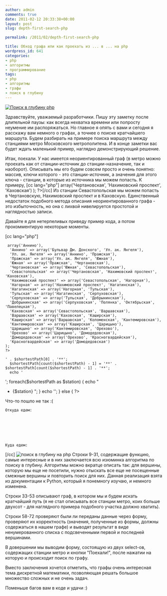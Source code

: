 ```yaml
---
author: admin
comments: true
date: 2011-02-12 20:33:38+00:00
layout: post
slug: depth-first-search-php

permalink: /2011/02/depth-first-search-php

title: Обход графа или как проехать из ... в ... на php
wordpress_id: 641
categories:
- php
- алгоритмы
- программирование
tags:
- php
- алгоритмы
- графы
- поиск в глубину
---
```


[![Поиск в глубину php](http://vredniy.ru/wp-content/uploads/2011/02/1297324896732-150x150.jpg)](http://vredniy.ru/wp-content/uploads/2011/02/1297324896732.jpg)

Здравствуйте, уважаемый разработчики. Пишу эту заметку после длительной паузы: как всегда нехватка времени или попросту неумение им распоряжаться. Но главное я опять с вами и сегодня я расскажу вам немного о графах, а точнее о поиске кратчайшего маршрута. Будем разбирать на примере поиска маршрута между станциями метро Московского метрополитена. И в конце заметки вас будет ждать маленький пример, наглядно демонстрирующий решение.<!-- more -->

Итак, поехали. У нас имеется неориентированный граф (в метро можно проехать как от станции-источник до станции-назначение, так и наоборот). Описывать мы его будем совсем просто и очень понятно: массив, ключи которого - это станции-источник, а значения для этого ключа - станции, в которые из источника мы можем попасть. К примеру, 
[cc lang="php"] array('Чертановская', 'Нахимовский проспект', 'Каховская')
);
?>[/cc]
Из станции Севастопольская мы можем попасть в Чертановскую, Нахимовский проспект и в Каховскую.
Единственный недостаток подобного метода описания неориентированного графа - это избыточность, но она с лихвой нивелируется простотой и наглядностью записи.

Давайте я для нетерпеливых приведу пример кода, а потом прокомментирую некоторые моменты.

[cc lang="php"]


  
  
     array('Аннино'),
      'Аннино' => array('Бульвар Дм. Донского', 'Ул. ак. Янгеля'),
      'Ул. ак. Янгеля' => array('Аннино', 'Пражская'),
      'Пражская' => array('Ул. ак. Янгеля', 'Южная'),
      'Южная' => array('Пражская', 'Чертановская'),
      'Чертановская' => array('Южная', 'Севастопольская'),
      'Севастопольская' => array('Чертановская', 'Нахимовский проспект', 'Каховская'),
      'Нахимовский проспект' => array('Севастопольская', 'Нагорная'),
      'Нагорная' => array('Нахимовский проспект', 'Нагатинская'),
      'Нагатинская' => array('Нагорная', 'Тульская'),
      'Тульская' => array('Нагатинская', 'Серпуховская'),
      'Серпуховская' => array('Тульская', 'Добрынинская'),
      'Добрынинская' => array('Серпуховская', 'Полянка', 'Октябрьская', 'Павелецкая'),
      'Каховская' => array('Севастопольская', 'Варшавская'),
      'Варшавская' => array('Каховская', 'Каширская'),
      'Каширская' => array('Варшавская', 'Коломенская', 'Кантемировская'),
      'Кантемировская' => array('Каширская', 'Царицыно'),
      'Царицыно' => array('Кантемировская', 'Орехово'),
      'Орехово' => array('Царицыно', 'Домодедовская'),
      'Домодедовская' => array('Орехово', 'Красногвардейская'),
      'Красногвардейская' => array('Домодедовская')
    );
    ?>

    ' . $shortestPath[0] . '**';
	  $shortestPath[count($shortestPath) - 1] = '**' . $shortestPath[count($shortestPath) - 1] . '**';
	  echo '

';
	  foreach($shortestPath as $station) {
	    echo "
  * {$station}
";
	  }
	  echo '';
      } else { ?>
      

Что-то пошло не так :(


      
    
    
      
	Откуда едем: 
	
	  
	    
	  
	
      
      
	Куда едем:
	
	  
	    
	  
	
      
      
        
  


[/cc]
![поиск в глубину на php](http://vredniy.ru/wp-content/uploads/2011/02/снимок11.png)
Строки 9-31, содержащие функцию, самые интересные и в них заключается всю изюминка алгоритма по поиску в глубину. Алгоритмы можно вкратце описать так: для вершины, которую мы еще не посетили, нужно отыскать все еще не посещенные смежные вершины и повторить поиск для них. Данная реализация взята из документации к Python, который я понемногу изучаю, и немного изменена.

Строки 33-53 описывают граф, в котором мы и будем искать кратчайший путь (я не стал описывать все станции метро, коих больше двухсот - для наглядного примера подобного участка должно хватить).

Строки 58-72 проверяют были ли переданы данные через форму, проверяют их корректность (значения, полученные из формы, должны содержаться в нашем графе) и выводят результат в виде ненумерованного списка с подсвеченными первой и последней вершинами.

В довершении мы выводим форму, состоящую из двух select-ов, содержащих станции метро и кнопки "Поехали!", после нажатии на которую и происходит поиск по графу.

Вместо заключения хочется отметить, что графы очень интересная тема дискретной математики, позволяющая решать большое множество сложных и не очень задач. 

Поменьше багов вам в коде и удачи :)
